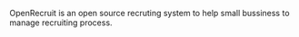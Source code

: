 OpenRecruit is an open source recruting system to help small bussiness to manage recruiting process.
